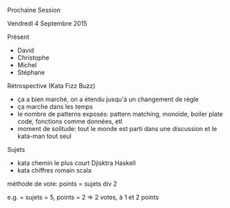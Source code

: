 Prochaine Session

Vendredi 4 Septembre 2015

Présent
- David
- Christophe
- Michel
- Stéphane

Rétrospective
(Kata Fizz Buzz)
- ça a bien marché, on a étendu jusqu'à un changement de règle
- ça marche dans les temps 
- le nombre de patterns exposés: pattern matching, monoïde, boiler plate code, fonctions comme données, etl
- moment de solitude: tout le monde est parti dans une discussion et le kata-man tout seul


Sujets
- kata chemin le plus court Djisktra Haskell
- kata chiffres romain scala


méthode de vote:
points = sujets div 2

e.g. = sujets = 5, points = 2 => 2 votes, à 1 et 2 points 




